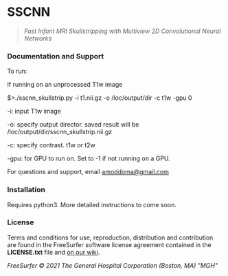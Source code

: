 # SSCNN

>*Fast Infant MRI Skullstripping with Multiview 2D Convolutional Neural Networks*

### Documentation and Support
To run: 

If running on an unprocessed T1w image 

$>./sscnn_skullstrip.py  -i t1.nii.gz -o /loc/output/dir  -c t1w -gpu 0


-i: input T1w image

-o: specify output director. saved result will be /loc/output/dir/sscnn_skullstrip.nii.gz

-c: specify contrast. t1w or t2w

-gpu: for GPU to run on. Set to -1 if not running on a GPU.

For questions and support, email amoddoma@gmail.com

### Installation
Requires python3. More detailed instructions to come soon.

### License

Terms and conditions for use, reproduction, distribution and contribution are found in the FreeSurfer software license agreement contained in the **LICENSE.txt** file and [on our wiki](https://surfer.nmr.mgh.harvard.edu/fswiki/FreeSurferSoftwareLicense).

*FreeSurfer © 2021 The General Hospital Corporation (Boston, MA) "MGH"*

